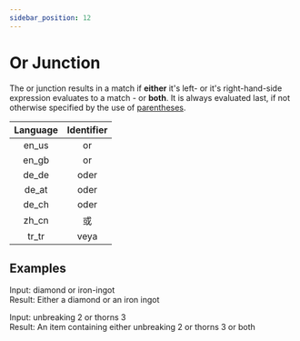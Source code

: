 ```yaml
---
sidebar_position: 12
---
```


# Or Junction

The or junction results in a match if **either** it's left- or it's right-hand-side expression evaluates to a match - or **both**. It is always evaluated last, if not otherwise specified by the use of [parentheses](parentheses.md).

| Language | Identifier |
|:--------:|:----------:|
| en_us | or |
| en_gb | or |
| de_de | oder |
| de_at | oder |
| de_ch | oder |
| zh_cn | 或 |
| tr_tr | veya |

## Examples

Input: diamond or iron-ingot\
Result: Either a diamond or an iron ingot

Input: unbreaking 2 or thorns 3\
Result: An item containing either unbreaking 2 or thorns 3 or both